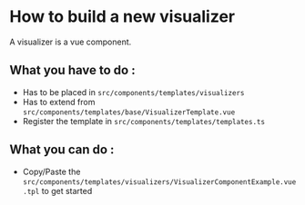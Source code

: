 # How to build a new visualizer

A visualizer is a vue component.

## What you have to do :

- Has to be placed in `src/components/templates/visualizers`
- Has to extend from `src/components/templates/base/VisualizerTemplate.vue`
- Register the template in `src/components/templates/templates.ts`

## What you can do :

- Copy/Paste the `src/components/templates/visualizers/VisualizerComponentExample.vue.tpl` to get started
